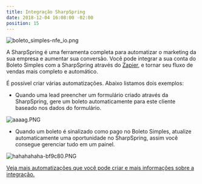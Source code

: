 ```yaml
---
title: Integração SharpSpring
date: 2018-12-04 16:08:00 -02:00
position: 15
---
```


![boleto_simples-nfe_io.png](/uploads/boleto_simples-nfe_io.png)

A SharpSpring é uma ferramenta completa para automatizar o marketing da sua empresa e aumentar sua conversão. Você pode integrar a sua conta do Boleto Simples com a SharpSpring através do [Zapier](https://suporte.boletosimples.com.br/article/wgef8wyc53-quais-as-diferen-as-entre-os-registros-autom-ticos-atrav-s-de-van-e-webservice), e tornar seu fluxo de vendas mais completo e automático.

É possível criar várias automatizações. Abaixo listamos dois exemplos:

* Quando uma lead preencher um formulário criado através da SharpSpring, gere um boleto automaticamente para este cliente baseado nos dados do formulário.

![aaaag.PNG](/uploads/aaaag.PNG)

* Quando um boleto é sinalizado como pago no Boleto Simples, atualize automaticamente uma oportunidade no SharpSpring, assim você consegue gerenciar tudo em um painel.

![hahahahaha-bf9c80.PNG](/uploads/hahahahaha-bf9c80.PNG)

[Veja mais automatizações que você pode criar e mais informações sobre a integração.](https://zapier.com/apps/sharpspring/integrations/boleto-simples)